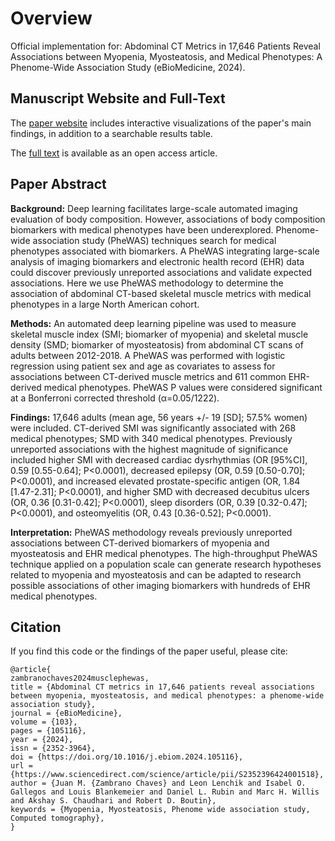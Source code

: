 # Overview
Official implementation for: Abdominal CT Metrics in 17,646 Patients Reveal Associations between Myopenia, Myosteatosis, and Medical Phenotypes: A Phenome-Wide Association Study (eBioMedicine, 2024).

## Manuscript Website and Full-Text

The [paper website](https://musclephewas.github.io) includes interactive visualizations of the paper's main findings, in addition to a searchable results table.

The [full text](https://doi.org/10.1016/j.ebiom.2024.105116) is available as an open access article.

## Paper Abstract

**Background:** Deep learning facilitates large-scale automated imaging evaluation of body composition. However, associations of body composition biomarkers with medical phenotypes have been underexplored. Phenome-wide association study (PheWAS) techniques search for medical phenotypes associated with biomarkers. A PheWAS integrating large-scale analysis of imaging biomarkers and electronic health record (EHR) data could discover previously unreported associations and validate expected associations. Here we use PheWAS methodology to determine the association of abdominal CT-based skeletal muscle metrics with medical phenotypes in a large North American cohort.

**Methods:** An automated deep learning pipeline was used to measure skeletal muscle index (SMI; biomarker of myopenia) and skeletal muscle density (SMD; biomarker of myosteatosis) from abdominal CT scans of adults between 2012-2018. A PheWAS was performed with logistic regression using patient sex and age as covariates to assess for associations between CT-derived muscle metrics and 611 common EHR-derived medical phenotypes. PheWAS P values were considered significant at a Bonferroni corrected threshold (α=0.05/1222).

**Findings:** 17,646 adults (mean age, 56 years +/- 19 [SD]; 57.5% women) were included. CT-derived SMI was significantly associated with 268 medical phenotypes; SMD with 340 medical phenotypes. Previously unreported associations with the highest magnitude of significance included higher SMI with decreased cardiac dysrhythmias (OR [95%CI], 0.59 [0.55-0.64]; P<0.0001), decreased epilepsy (OR, 0.59 [0.50-0.70]; P<0.0001), and increased elevated prostate-specific antigen (OR, 1.84 [1.47-2.31]; P<0.0001), and higher SMD with decreased decubitus ulcers (OR, 0.36 [0.31-0.42]; P<0.0001), sleep disorders (OR, 0.39 [0.32-0.47]; P<0.0001), and osteomyelitis (OR, 0.43 [0.36-0.52]; P<0.0001).

**Interpretation:** PheWAS methodology reveals previously unreported associations between CT-derived biomarkers of myopenia and myosteatosis and EHR medical phenotypes. The high-throughput PheWAS technique applied on a population scale can generate research hypotheses related to myopenia and myosteatosis and can be adapted to research possible associations of other imaging biomarkers with hundreds of EHR medical phenotypes.

## Citation

If you find this code or the findings of the paper useful, please cite:

```
@article{
zambranochaves2024musclephewas,
title = {Abdominal CT metrics in 17,646 patients reveal associations between myopenia, myosteatosis, and medical phenotypes: a phenome-wide association study},
journal = {eBioMedicine},
volume = {103},
pages = {105116},
year = {2024},
issn = {2352-3964},
doi = {https://doi.org/10.1016/j.ebiom.2024.105116},
url = {https://www.sciencedirect.com/science/article/pii/S2352396424001518},
author = {Juan M. {Zambrano Chaves} and Leon Lenchik and Isabel O. Gallegos and Louis Blankemeier and Daniel L. Rubin and Marc H. Willis and Akshay S. Chaudhari and Robert D. Boutin},
keywords = {Myopenia, Myosteatosis, Phenome wide association study, Computed tomography},
}
```
